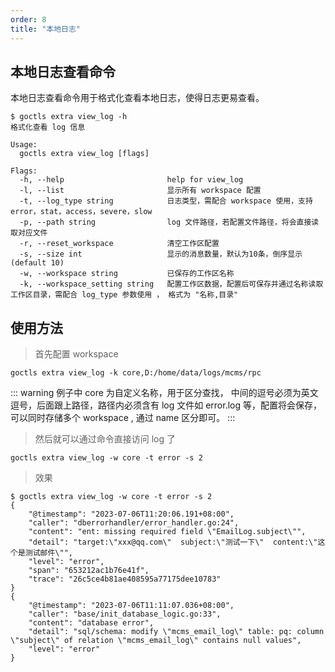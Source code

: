 ```yaml
---
order: 8
title: "本地日志"
---
```


## 本地日志查看命令

本地日志查看命令用于格式化查看本地日志，使得日志更易查看。

```shell
$ goctls extra view_log -h
格式化查看 log 信息

Usage:
  goctls extra view_log [flags]

Flags:
  -h, --help                       help for view_log
  -l, --list                       显示所有 workspace 配置
  -t, --log_type string            日志类型，需配合 workspace 使用，支持 error，stat，access，severe，slow
  -p, --path string                log 文件路径，若配置文件路径，将会直接读取对应文件
  -r, --reset_workspace            清空工作区配置
  -s, --size int                   显示的消息数量，默认为10条，倒序显示 (default 10)
  -w, --workspace string           已保存的工作区名称
  -k, --workspace_setting string   配置工作区数据，配置后可保存并通过名称读取工作区目录，需配合 log_type 参数使用 ， 格式为 "名称,目录"
```

## 使用方法

> 首先配置 workspace

```shell
goctls extra view_log -k core,D:/home/data/logs/mcms/rpc
```

::: warning
例子中 core 为自定义名称，用于区分查找， 中间的逗号必须为英文逗号，后面跟上路径，路径内必须含有 log 文件如 error.log 等，配置将会保存，可以同时存储多个 workspace , 通过 name 区分即可。
:::

> 然后就可以通过命令直接访问 log 了

```shell
goctls extra view_log -w core -t error -s 2
```

> 效果

```shell
$ goctls extra view_log -w core -t error -s 2
{
    "@timestamp": "2023-07-06T11:20:06.191+08:00",
    "caller": "dberrorhandler/error_handler.go:24",
    "content": "ent: missing required field \"EmailLog.subject\"",
    "detail": "target:\"xxx@qq.com\"  subject:\"测试一下\"  content:\"这个是测试邮件\"",
    "level": "error",
    "span": "653212ac1b76e41f",
    "trace": "26c5ce4b81ae408595a77175dee10783"
}
{
    "@timestamp": "2023-07-06T11:11:07.036+08:00",
    "caller": "base/init_database_logic.go:33",
    "content": "database error",
    "detail": "sql/schema: modify \"mcms_email_log\" table: pq: column \"subject\" of relation \"mcms_email_log\" contains null values",
    "level": "error"
}
```
